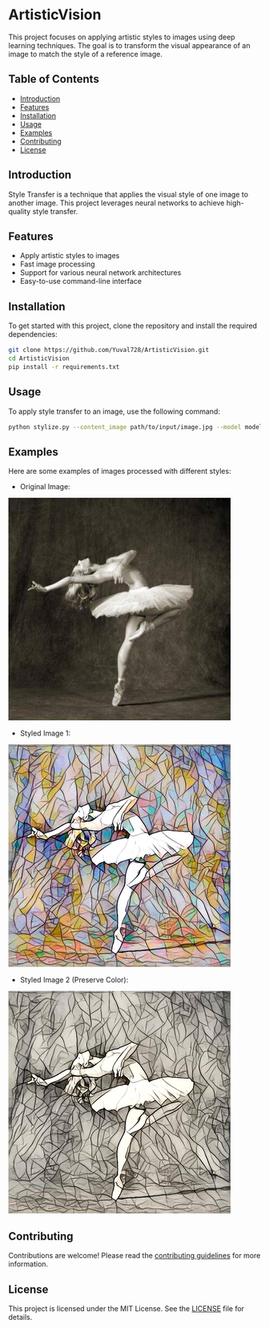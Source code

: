 # ArtisticVision

This project focuses on applying artistic styles to images using deep learning techniques. The goal is to transform the visual appearance of an image to match the style of a reference image.

## Table of Contents
- [Introduction](#introduction)
- [Features](#features)
- [Installation](#installation)
- [Usage](#usage)
- [Examples](#examples)
- [Contributing](#contributing)
- [License](#license)

## Introduction
Style Transfer is a technique that applies the visual style of one image to another image. This project leverages neural networks to achieve high-quality style transfer.

## Features
- Apply artistic styles to images
- Fast image processing
- Support for various neural network architectures
- Easy-to-use command-line interface

## Installation
To get started with this project, clone the repository and install the required dependencies:

```bash
git clone https://github.com/Yuval728/ArtisticVision.git
cd ArtisticVision
pip install -r requirements.txt
```

## Usage
To apply style transfer to an image, use the following command:

```bash
python stylize.py --content_image path/to/input/image.jpg --model model/model.pt --output_image path/to/output/image.jpg --preserve_color   
```

## Examples
Here are some examples of images processed with different styles:

- Original Image:

 [![Original Image](assests/dancing.jpg)](assests/dancing.jpg)
- Styled Image 1:
  
[![Styled Image 1](assests/output.jpg)](assests/output.jpg)
- Styled Image 2 (Preserve Color):
  
[![Styled Image 2](assests/output_color.jpg)](assests/output_color.jpg)

## Contributing
Contributions are welcome! Please read the [contributing guidelines](CONTRIBUTING.md) for more information.

## License
This project is licensed under the MIT License. See the [LICENSE](LICENSE) file for details.

